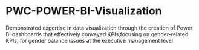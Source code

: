# PWC-POWER-BI-Visualization
Demonstrated expertise in data visualization through the creation of Power BI dashboards that effectively conveyed KPIs,focusing on gender-related KPIs, for gender balance issues at the executive management level
